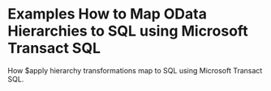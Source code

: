 # Examples How to Map OData Hierarchies to SQL using Microsoft Transact SQL

How \$apply hierarchy transformations map to SQL using Microsoft Transact SQL.
